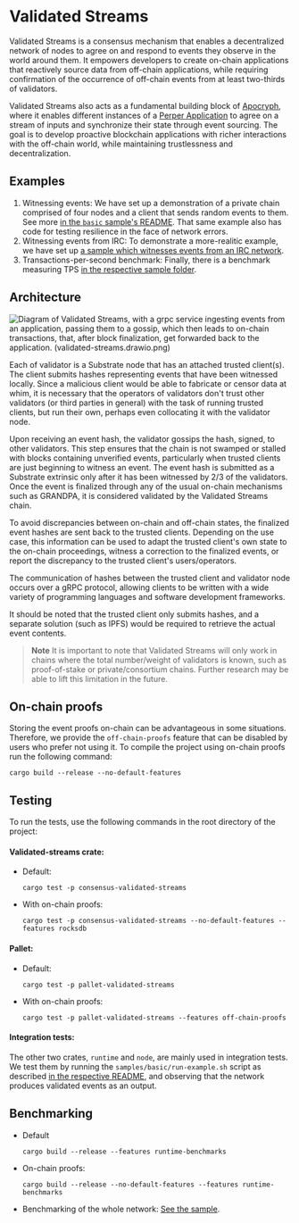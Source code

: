# Validated Streams
Validated Streams is a consensus mechanism that enables a decentralized network of nodes to agree on and respond to events they observe in the world around them. It empowers developers to create on-chain applications that reactively source data from off-chain applications, while requiring confirmation of the occurrence of off-chain events from at least two-thirds of validators.

Validated Streams also acts as a fundamental building block of [Apocryph](https://apocryph.network/), where it enables different instances of a [Perper Application](https://github.com/obecto/perper) to agree on a stream of inputs and synchronize their state through event sourcing. The goal is to develop proactive blockchain applications with richer interactions with the off-chain world, while maintaining trustlessness and decentralization.

## Examples

1. Witnessing events: We have set up a demonstration of a private chain comprised of four nodes and a client that sends random events to them. See more [in the `basic` sample's README](samples/basic/README.md). That same example also has code for testing resilience in the face of network errors.
2. Witnessing events from IRC: To demonstrate a more-realitic example, we have set up [a sample which witnesses events from an IRC network](samples/irc/README.md).
3. Transactions-per-second benchmark: Finally, there is a benchmark measuring TPS [in the respective sample folder](samples/tps-benchmark/README.md).

## Architecture
![Diagram of Validated Streams, with a grpc service ingesting events from an application, passing them to a gossip, which then leads to on-chain transactions, that, after block finalization, get forwarded back to the application. (validated-streams.drawio.png)](https://user-images.githubusercontent.com/5276727/245819750-12bd4150-7a40-460d-96ab-5269f9c313ac.png)

Each of validator is a Substrate node that has an attached trusted client(s). The client submits hashes representing events that have been witnessed locally. Since a malicious client would be able to fabricate or censor data at whim, it is necessary that the operators of validators don't trust other validators (or third parties in general) with the task of running trusted clients, but run their own, perhaps even collocating it with the validator node.

Upon receiving an event hash, the validator gossips the hash, signed, to other validators. This step ensures that the chain is not swamped or stalled with blocks containing unverified events, particularly when trusted clients are just beginning to witness an event. The event hash is submitted as a Substrate extrinsic only after it has been witnessed by 2/3 of the validators. Once the event is finalized through any of the usual on-chain mechanisms such as GRANDPA, it is considered validated by the Validated Streams chain.

To avoid discrepancies between on-chain and off-chain states, the finalized event hashes are sent back to the trusted clients. Depending on the use case, this information can be used to adapt the trusted client's own state to the on-chain proceedings, witness a correction to the finalized events, or report the discrepancy to the trusted client's users/operators.

The communication of hashes between the trusted client and validator node occurs over a gRPC protocol, allowing clients to be written with a wide variety of programming languages and software development frameworks.

It should be noted that the trusted client only submits hashes, and a separate solution (such as IPFS) would be required to retrieve the actual event contents.

> __Note__
It is important to note that Validated Streams will only work in chains where the total number/weight of validators is known, such as proof-of-stake or private/consortium chains. Further research may be able to lift this limitation in the future.

## On-chain proofs

Storing the event proofs on-chain can be advantageous in some situations. Therefore, we provide the `off-chain-proofs` feature that can be disabled by users who prefer not using it. To compile the project using on-chain proofs run the following command:

```
cargo build --release --no-default-features
```

## Testing
To run the tests, use the following commands in the root directory of the project:

#### Validated-streams crate:
* Default:
  ```
  cargo test -p consensus-validated-streams
  ```
* With on-chain proofs:
  ```
  cargo test -p consensus-validated-streams --no-default-features --features rocksdb
  ```
#### Pallet:
* Default:

    ```
    cargo test -p pallet-validated-streams
    ```
* With on-chain proofs:
    ```
    cargo test -p pallet-validated-streams --features off-chain-proofs
    ```
#### Integration tests:

The other two crates, `runtime` and `node`, are mainly used in integration tests. We test them by running the `samples/basic/run-example.sh` script as described [in the respective README](samples/basic/README.md), and observing that the network produces validated events as an output.

## Benchmarking

* Default
    ```
    cargo build --release --features runtime-benchmarks
    ```
* On-chain proofs:
    ```
    cargo build --release --no-default-features --features runtime-benchmarks
    ```
* Benchmarking of the whole network: [See the sample](samples/tps-benchmark/).
